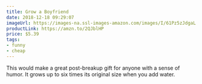 ```yaml
---
title: Grow a Boyfriend
date: 2018-12-18 09:29:07
imageUrl: https://images-na.ssl-images-amazon.com/images/I/61Pz5zJdgaL._SY879_.jpg
productLink: https://amzn.to/2QJblHP
price: $5.39
tags:
- funny
- cheap
---
```


This would make a great post-breakup gift for anyone with a sense of humor. It grows up to six times its original size when you add water.